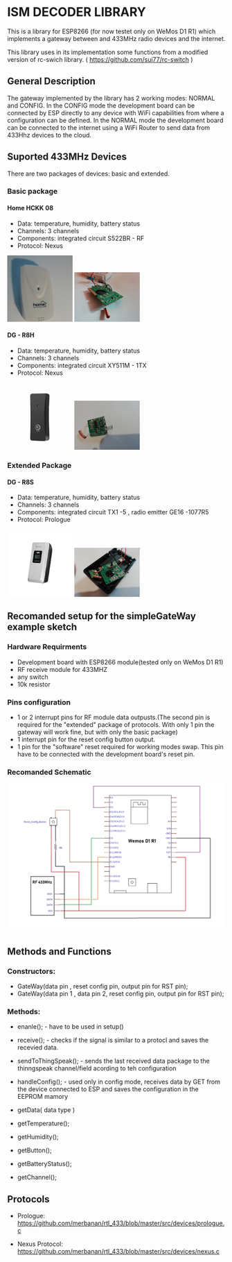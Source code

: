 # ISM DECODER LIBRARY    

This is a library for ESP8266 (for now testet only on WeMos D1 R1) which implements 
a gateway between and 433MHz radio devices and the internet.


This library uses in its implementation some functions from a modified version of 
rc-swich library. ( https://github.com/sui77/rc-switch )

## General Description
The gateway implemented by the library has 2 working modes: NORMAL and CONFIG.
In the CONFIG mode the development board can be connected by ESP directly to any device with WiFi capabilities from where a configuration can be defined.
In the NORMAL mode the development board can be connected to the internet using a WiFi Router to send data from 433Hhz devices to the cloud.

## Suported 433MHz Devices
There are two packages of devices: basic and extended.
### Basic package

#### Home HCKK 08
- Data: temperature, humidity, battery status
- Channels: 3 channels
- Components: integrated circuit S522BR - RF
- Protocol: Nexus

<img src="https://github.com/AndreiS1999/IsmDecoder/blob/main/img/homeWhiteOutside.jpg" width="30%" height="30%">
<img src="https://github.com/AndreiS1999/IsmDecoder/blob/main/img/whiteHomeFront2.jpg" width="30%" height="30%">

#### DG - R8H
- Data: temperature, humidity, battery status
- Channels: 3 channels
- Components: integrated circuit XY511M - 1TX
- Protocol: Nexus

<img src="https://github.com/AndreiS1999/IsmDecoder/blob/main/img/DigooR8HOutside.jpg" width="30%" height="30%">
<img src="https://github.com/AndreiS1999/IsmDecoder/blob/main/img/DGR8HFront.jpg" width="30%" height="30%">

### Extended Package

#### DG - R8S
- Data: temperature, humidity, battery status
- Channels: 3 channels
- Components: integrated circuit TX1 -5 , radio emitter GE16 -1077R5
- Protocol: Prologue

<img src="https://github.com/AndreiS1999/IsmDecoder/blob/main/img/DGr8sOutside.jpg" width="30%" height="30%">
<img src="https://github.com/AndreiS1999/IsmDecoder/blob/main/img/DIGOOr8sFront.jpg" width="30%" height="30%">

## Recomanded setup for the simpleGateWay example sketch

### Hardware Requirments

- Development board with ESP8266 module(tested only on WeMos D1 R1)
- RF receive module for 433MHZ
- any switch
- 10k resistor

### Pins configuration

- 1 or 2 interrupt pins for RF module data outpusts.(The second pin is required for the "extended" package of protocols. With only 1 pin the gateway will
work fine, but with only the basic package)
- 1 interrupt pin for the reset config button output.
- 1 pin for the "software" reset required for working modes swap. This pin have to be connected with the development board's reset pin.


### Recomanded Schematic
![schematic](https://github.com/AndreiS1999/IsmDecoder/blob/main/img/simple_schematic.jpg?raw=true)



## Methods and Functions

### Constructors:

- GateWay(data pin , reset config pin, output pin for RST pin);
- GateWay(data pin 1 , data pin 2, reset config pin, output pin for RST pin);

### Methods:

- enanle(); - have to be used in setup()
- receive(); - checks if the signal is similar to a protocl and saves the recevied data.
- sendToThingSpeak(); - sends the last received data package to the thinngspeak channel/field acording to teh configuration
- handleConfig(); - used only in config mode, receives data by GET from the device connected to ESP and saves the configuration in the EEPROM mamory


- getData( data type )
- getTemperature();
- getHumidity();
- getButton();
- getBatteryStatus();
- getChannel();


## Protocols

- Prologue:  https://github.com/merbanan/rtl_433/blob/master/src/devices/prologue.c

- Nexus Protocol: https://github.com/merbanan/rtl_433/blob/master/src/devices/nexus.c



